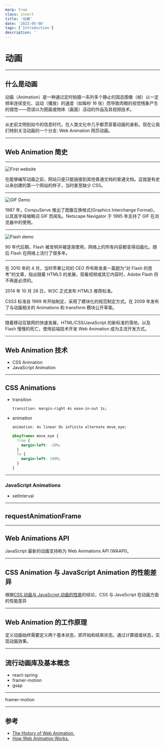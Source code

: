 ```yaml
---
marp: true
class: invert
title: '动画'
date: '2023-05-06'
tags: ['Introduction']
description: ''
---
```


# 动画

---

## 什么是动画

动画（Animation）是一种通过定时拍摄一系列多个静止的固态图像（帧）以一定频率连续变化、运动（播放）的速度（如每秒 16 张）而导致肉眼的视觉残象产生的错觉——而误以为图画或物体（画面）活动的作品及其视频技术。

---

从史前文明到如今的信息时代，在人类文化中几乎都贯穿着动画的身影。现在让我们特别关注动画的一个分支: Web Animation 网页动画。

---

## Web Animation 简史

---

![First website](https://miro.medium.com/v2/resize:fit:1400/format:webp/1*ejhnnrSPdNcBLSQncuzrrw.png)

在能够编写动画之前，网站只是只能链接到其他普通文档的普通文档。这就是有史以来创建的第一个网站的样子，当时甚至缺少 CSS。

---

![GIF Demo](https://miro.medium.com/v2/resize:fit:964/1*Ry53XOSQR16hQtKbr5hC1w.gif)

1987 年，CompuServe 推出了图像互换格式(Graphics Interchange Format)，以其首字母缩略词 GIF 而闻名。Netscape Navigator 于 1995 年支持了 GIF 在浏览器中的使用。

---

![Flash demo](https://s3.ifanr.com/wp-content/uploads/2017/08/xiaoxaio.gif)

90 年代后期，Flash 被发明并被逐渐使用，网络上的所有内容都变得动画化。随后 Flash 在网络上流行了很多年。

---

在 2010 年的 4 月，当时苹果公司的 CEO 乔布斯发表一篇题为“对 Flash 的思考”的文章，指出随着 HTML5 的发展，观看视频或其它内容时，Adobe Flash 将不再是必须的。

2014 年 10 月 28 日，W3C 正式发布 HTML5 推荐标准。

CSS3 标准自 1999 年开始制定，采用了模块化的规范制定方式。在 2009 年发布了与动画相关的 Animations 和 transform 模块公开草案。

---

随着移动互联网的快速发展，HTML/CSS/JavaScript 的新标准的落地，以及 Flash 慢慢的死亡，使用前端技术开发 Web Animation 成为主流开发方式。

---

## Web Animation 技术

- CSS Animation
- JavaScript Animation

---

## CSS Animations

- transition

  ```css
  transition: margin-right 4s ease-in-out 1s;
  ```

- animation

  ```css
  animation: 4s linear 0s infinite alternate move_eye;

  @keyframes move_eye {
    from {
      margin-left: -20%;
    }
    to {
      margin-left: 100%;
    }
  }
  ```
---

### JavaScript Animations

- setInterval

---

## requestAnimationFrame

---

## Web Animations API

JavaScript 最新的动画支持称为 Web Animations API (WAAPI)。

---

## CSS Animation 与 JavaScript Animation 的性能差异

根据[CSS 动画与 JavaScript 动画的性能](https://developer.mozilla.org/zh-CN/docs/Web/Performance/CSS_JavaScript_animation_performance)的结论，CSS 与 JavaScript 在动画方面的性能差异

---

## Web Animation 的工作原理

定义动画始终需要定义两个基本状态，即开始和结束状态。通过计算插值状态，实现动画效果。

---

## 流行动画库及基本概念

- react-spring
- framer-motion
- gsap

---

framer-motion

---

## 参考

- [The History of Web Animation.](https://medium.com/@milberferreira/the-history-of-web-animation-63b106c97fdf)
- [How Web Animation Works.](https://medium.com/@milberferreira/how-web-animation-works-e133e486d013)
